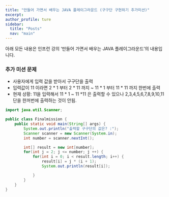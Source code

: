 ```yaml
---
title: "만들어 가면서 배우는 JAVA 플레이그라운드 (구구단 구현하기 추가미션)"
excerpt:
author_profile: ture
sidebar:
  title: "Posts"
  nav: "main"
---
```

아래 모든 내용은 인프런 강의 ‘만들어 가면서 배우는 JAVA 플레이그라운드’의 내용입니다.  


### 추가 미션 문제  

- 사용자에게 입력 값을 받아서 구구단을 출력
- 입력값이 11 이라면 2 * 1 부터 2 * 11 까지 ~ 11 * 1 부터 11 * 11 까지 한번에 출력
- 현재 상황: 11을 입력해서 11 * 1 ~ 11 *11 은 출력할 수 있으나 2,3,4,5,6,7,8,9,10,11 단을 한꺼번에 출력하는 것이 안됨.  


```java
import java.util.Scanner;

public class Finalmission {
    public static void main(String[] args) {
        System.out.println("출력할 구구단의 값은? :");
        Scanner scanner = new Scanner(System.in);
        int number = scanner.nextInt();

        int[] result = new int[number];
        for(int j = 2; j <= number; j ++) {
        	for(int i = 0; i < result.length; i++) {
            	result[i] = j * (i + 1);
            	System.out.println(result[i]);

            }
        }
    }
}
```

<!-- This post has a custom navigation list set in the post's YAML Front Matter.

```yaml
sidebar:
  title: "Sample Title"
  nav: sidebar-sample
```

Along with navigation elements set in `_data/navigation.yml`.

```yaml
sidebar-sample:
  - title: "Parent Page A"
    children:
      - title: "Child Page A1"
        url: /
      - title: "Child Page A2"
        url: /
      - title: "Child Page A3"
        url: /
      - title: "Child Page A4"
        url: /
  - title: "Parent Page B"
    children:
      - title: "Child Page B1"
        url: /
      - title: "Child Page B2"
        url: /
      - title: "Child Page B3"
        url: /
      - title: "Child Page B4"
        url: /
      - title: "Child Page B5"
        url: /
  - title: "Parent Page C"
    children:
      - title: "Child Page C1"
        url: /
      - title: "Child Page C2"
        url: /
      - title: "Child Page C3"
        url: /
      - title: "Child Page C4"
        url: /
      - title: "Child Page C5"
        url: /
  - title: "Parent Page D"
    children:
      - title: "Child Page D1"
        url: /
      - title: "Child Page D2"
        url: /
``` -->
